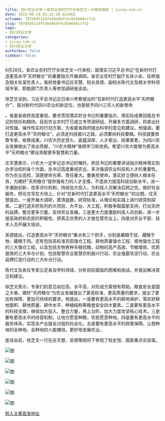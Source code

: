 ```yaml
---
title: 四川农业大学->省农业农村厅厅长徐芝文一行来校调研 | sicau.com.cn
date: 2022-06-29 01:22:18.421962
urlname: 707d4d5124fe30a9b4f4c054684ccf1b
slug: 707d4d5124fe30a9b4f4c054684ccf1b
tags: 
- 四川农业大学
categories:
- sicau.com.cn
- 四川农业大学
authorbox: false
sidebar: false
---
```

6月28日，省农业农村厅厅长徐芝文一行来校，就落实习近平总书记“在新时代打造更高水平‘天府粮仓’”的重要指示开展调研。省农业农村厅副厅长肖小余、伍修强及相关处室负责人，我校党委书记庄天慧、校长吴德、副校长陈代文及相关学科领域专家、职能部门负责人等参加调研座谈会。

徐芝文谈到，习近平总书记近日来川考察提出的“在新时代打造更高水平‘天府粮仓’”，是对新时代四川农业的新定位，也是赋予四川三农人的新使命
<!--more-->
。省委省政府高度重视，要求贯彻落实好总书记的重要指示，用实际成果回报总书记的信任和期待。目前农业农村厅已成立专项调研组，开展多方面调研，将拿出针对性强、操作性实的行动方案，为省委省政府提出科学的意见和建议。他强调，要打造更高水平“天府粮仓”，必须走科技振兴之路，必须要向科技要粮。科技就要依靠专家，依靠成果。川农大历史悠久、底蕴深厚、人才辈出、硕果累累，为四川农业发展做出了突出贡献，“川农大精神”值得学习和发扬。希望川农大能够为更高水平“天府粮仓”建设贡献更多智慧和力量。

庄天慧表示，川农大一定牢记总书记的嘱托，把总书记的重要讲话指示精神落实到办学治校的各个方面。总书记高度重视农业，多次强调农业科技和人才的重要性。作为农业高校，深感使命光荣、责任重大。要勇担使命，落实好立德树人根本任务，为建好“天府粮仓”提供强有力的人才支撑。不遗余力提高科技创新水平，进一步激励创新，改革评价机制，持续加大投入，为科技人员解决后顾之忧。做好社会服务，把论文写在大地上。针对“在新时代打造更高水平‘天府粮仓’”的议题，庄天慧提出，一是开展大调研，摸清底数，研究标准，从理论和实践上进行研究和探索。二是打造天府系列的大项目、大平台、大工程，积极争取国家支持，打出天府的品牌。整合更多力量，支持农业发展。三是更大力度激励科技人员创新，进一步提高政府和农民的积极性，把真正优秀的人才放在管农业上。四是对农业干部、技术人员开展大培训。

吴德提出，打造更高水平“天府粮仓”重点有三个抓手，分别是藏粮于技、藏粮于地、藏粮于肉。还有包括高标准农田强仓工程、耕地质量强仓工程、坡地强仓工程的三大强仓工程，以及包括生物育种丰粮优粮，动物的高产高效、节粮增效、优质提效的三大丰仓计划，包括智慧农业智慧农机振兴行动、农业强基攻坚行动、农业品牌打造行动的三大补仓行动。

陈代文及各位专家立足各自学科领域，分析目前面临的困难和挑战，并提出解决意见和建议。

徐芝文表示，专家们的意见站位高、水平高，对形成方案很有帮助。粮食安全是国之大者。建好“天府粮仓”为农业发展提出了更高标准、更高质量的要求，提出了更加有保障、更加可持续的要求。他提出，一是要有更高水平的耕地保护，落实好耕地面积、耕地质量、耕作水平、种植结构等粮食安全四大要素。二是要有更高水平的科技支撑，继续加大投入、整合力量，再上台阶，加大力度攻坚核心技术。三是要有更高水平的经营机制，让地方愿意种粮，农民愿意种地。四是要有更高水平的服务体系，实现全产业链全过程的社会化。五是要有更高水平的政策保障。让想种地的会种地，会种地的人能赚钱，更好地发展农业。

座谈会前，徐芝文一行在庄天慧、吴德等陪同下参观了校史馆、国家重点实验室。

![图](https://news.sicau.edu.cn/__local/3/22/F9/58D35CC1DD150F443688C751CDE_741E134D_12FC2.jpg)

![图](https://news.sicau.edu.cn/__local/E/D3/AA/9E27BB7B68189A0F43400E5300C_5D58F7FD_14027.jpg)

![图](https://news.sicau.edu.cn/__local/3/5B/27/7B4871C53C87858ACB632F93D53_1703D340_112AD.jpg)

![图](https://news.sicau.edu.cn/__local/D/A2/12/0FD66ECCA6D6863B8EA523E9BF8_E6E8A090_ED5F.jpg)

![图](https://news.sicau.edu.cn/__local/2/A2/40/639A88EFA6650E501CE3B1D3408_2796CFCE_10086.jpg)

![图](https://news.sicau.edu.cn/__local/8/E1/5E/C3DBA4D2FD45A6E4C59BCEEF603_A5207B18_156EE.jpg)

[转入文章首发地址](https://news.sicau.edu.cn/info/1135/68591.htm)